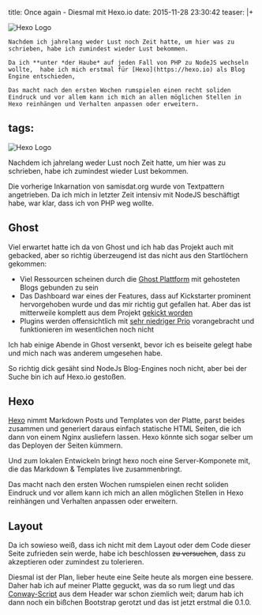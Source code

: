 title: Once again - Diesmal mit Hexo.io
date: 2015-11-28 23:30:42
teaser: |+
    <div class="img third right"><img src="https://img.samisdat.org/resize/width/245/https://pbs.twimg.com/profile_images/476729162707644418/mQZOTo9f.png" class="img-responsive" alt="Hexo Logo"></div>
    
    Nachdem ich jahrelang weder Lust noch Zeit hatte, um hier was zu schrieben, habe ich zumindest wieder Lust bekommen.
    
    Da ich **unter *der Haube* auf jeden Fall von PHP zu NodeJS wechseln wollte,  habe ich mich erstmal für [Hexo](https://hexo.io) als Blog Engine entschieden,
    
    Das macht nach den ersten Wochen rumspielen einen recht soliden Eindruck und vor allem kann ich mich an allen möglichen Stellen in Hexo reinhängen und Verhalten anpassen oder erweitern. 
tags:
---

<div class="img third right"><img src="https://img.samisdat.org/resize/width/245/https://pbs.twimg.com/profile_images/476729162707644418/mQZOTo9f.png" class="img-responsive" alt="Hexo Logo"></div>

Nachdem ich jahrelang weder Lust noch Zeit hatte, um hier was zu schrieben, habe ich zumindest wieder Lust bekommen.

Die vorherige Inkarnation von samisdat.org wurde von Textpattern angetrieben.
Da ich mich in letzter Zeit intensiv mit NodeJS beschäftigt habe, war klar, dass ich von PHP weg wollte.

## Ghost

Viel erwartet hatte ich da von Ghost und ich hab das Projekt auch mit gebacked, aber so richtig überzeugend ist das nicht aus den Startlöchern gekommen:

* Viel Ressourcen scheinen durch die [Ghost Plattform](https://ghost.org/pricing/) mit gehosteten Blogs gebunden zu sein
* Das Dashboard war eines der Features, dass auf Kickstarter prominent hervorgehoben wurde und das mir richtig gut gefallen hat. Aber das ist mitterweile komplett aus dem Projekt [gekickt worden](https://blog.ghost.org/year-2/#thedashboard)
* Plugins werden offensichtlich mit [sehr niedriger Prio](https://github.com/TryGhost/Ghost-App) vorangebracht und funktionieren im wesentlichen noch nicht

Ich hab einige Abende in Ghost versenkt, bevor ich es beiseite gelegt habe und mich nach was anderem umgesehen habe. 

So richtig dick gesäht sind NodeJs Blog-Engines noch nicht, aber bei der Suche bin ich auf Hexo.io gestoßen.

## Hexo

[Hexo](https://hexo.io) nimmt Markdown Posts und Templates von der Platte, parst beides zusammen und generiert daraus einfach statische HTML Seiten, die ich dann von einem Nginx ausliefern lassen. 
Hexo könnte sich sogar selber um das Deployen der Seiten kümmern. 

Und zum lokalen Entwickeln bringt hexo noch eine Server-Komponete mit, die das Markdown & Templates live zusammenbringt.

Das macht nach den ersten Wochen rumspielen einen recht soliden Eindruck und vor allem kann ich mich an allen möglichen Stellen in Hexo reinhängen und Verhalten anpassen oder erweitern. 

## Layout

Da ich sowieso weiß, dass ich nicht mit dem Layout oder dem Code dieser Seite zufrieden sein werde, habe ich beschlossen ~~zu versuchen~~, dass zu akzeptieren oder zumindest zu tolerieren.

Diesmal ist der Plan, lieber heute eine Seite heute als morgen eine bessere.
Daher hab ich auf meiner Platte geguckt, was da so rum liegt und das [Conway-Script](https://en.wikipedia.org/wiki/Conway%27s_Game_of_Life) aus dem Header war schon ziemlich weit; darum hab ich dann noch ein bißchen Bootstrap gerotzt und das ist jetzt erstmal die 0.1.0.

